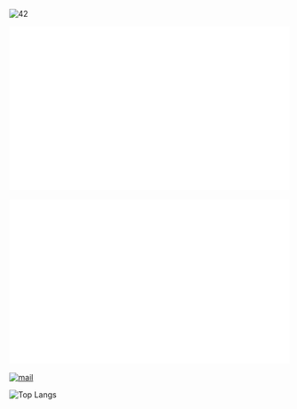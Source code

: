 ![42](https://badge42.vercel.app/api/v2/cl3vp66tw002509l1p3inopdr/stats?cursusId=21&coalitionId=45)

![languages](https://github.com/loaki/github_stats/blob/master/generated/overview.svg#gh-dark-mode-only)

![overview](https://github.com/loaki/github_stats/blob/master/generated/languages.svg#gh-dark-mode-only)

[![mail](https://img.shields.io/badge/mail-loaki.dev%40gmail.com-lightgrey?style=for-the-badge&logo=gmail)](mailto:loaki.dev@gmail.com)

![Top Langs](https://github-readme-stats.vercel.app/api/top-langs/?username=loaki&layout=compact&hide=tcl&langs_count=8&theme=onedark)
